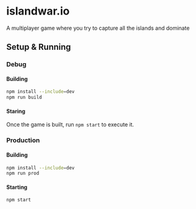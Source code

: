 # islandwar.io
A multiplayer game where you try to capture all the islands and dominate

## Setup & Running
### Debug
#### Building
```sh
npm install --include=dev
npm run build
```
#### Staring
Once the game is built, run `npm start` to execute it.
### Production
#### Building
```sh
npm install --include=dev
npm run prod
```
#### Starting
`npm start`
